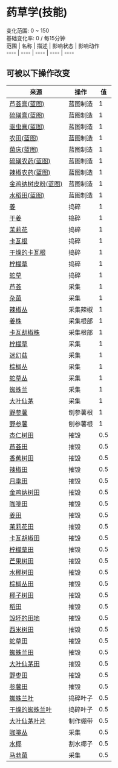 # 药草学(技能)  
变化范围: 0 ~ 150  
基础变化率: 0 / 每15分钟  
范围  |  名称  |  描述  |  影响状态  |  影响动作  
----  |  ----  |  ----  |  ----  |  ----  
## 可被以下操作改变  
来源  |  操作  |  值  
----  |  ----  |  ----  
[芦荟膏(蓝图)](Bp_AloeGel.md)  |  蓝图制造  |  1  
[硫磺膏(蓝图)](Bp_BrimstoneGel.md)  |  蓝图制造  |  1  
[驱虫膏(蓝图)](Bp_BugRepellent.md)  |  蓝图制造  |  1  
[农田(蓝图)](Bp_CropPlot.md)  |  蓝图制造  |  1  
[菌床(蓝图)](Bp_MushroomBed.md)  |  蓝图制造  |  1  
[硫磺农药(蓝图)](Bp_PesticideBrimstone.md)  |  蓝图制造  |  1  
[辣椒农药(蓝图)](Bp_PesticideChilli.md)  |  蓝图制造  |  1  
[金鸡纳树皮粉(蓝图)](Bp_Quinine.md)  |  蓝图制造  |  1  
[水稻田(蓝图)](Bp_RicePaddy.md)  |  蓝图制造  |  1  
[姜](Ginger.md)  |  捣碎  |  1  
[干姜](GingerDried.md)  |  捣碎  |  1  
[茉莉花](JasmineFlowers.md)  |  捣碎  |  1  
[卡瓦根](KavaRoot.md)  |  捣碎  |  1  
[干燥的卡瓦根](KavaRootDried.md)  |  捣碎  |  1  
[柠檬草](LemongrassStalks.md)  |  捣碎  |  1  
[蛇草](SnakeGrass.md)  |  捣碎  |  1  
[芦荟](AloeVera.md)  |  采集  |  1  
[杂菌](AssortedMushroomsPlant.md)  |  采集  |  1  
[辣椒丛](ChiliPlant.md)  |  采集辣椒  |  1  
[姜株](GingerPlant.md)  |  采集根部  |  1  
[卡瓦胡椒株](KavaPlant.md)  |  采集根部  |  1  
[柠檬草](Lemongrass.md)  |  采集  |  1  
[迷幻菇](MagicMushroomsPlant.md)  |  采集  |  1  
[棕榈丛](PalmBush.md)  |  采集  |  1  
[蛇草丛](SnakegrassPatch.md)  |  采集  |  1  
[蜘蛛兰](SpiderLily.md)  |  采集  |  1  
[大叶仙茅](WeevilLily.md)  |  采集  |  1  
[野参薯](YamPlant.md)  |  刨参薯根  |  1  
[野参薯](YamPlant.md)  |  刨参薯根  |  1  
[杏仁树田](CropPlotAlmondTree.md)  |  摧毁  |  0.5  
[芦荟田](CropPlotAloeVera.md)  |  摧毁  |  0.5  
[香蕉树田](CropPlotBananaTree.md)  |  摧毁  |  0.5  
[辣椒田](CropPlotChilies.md)  |  摧毁  |  0.5  
[月季田](CropPlotChinaRose.md)  |  摧毁  |  0.5  
[金鸡纳树田](CropPlotCinchonaTree.md)  |  摧毁  |  0.5  
[咖啡田](CropPlotCoffee.md)  |  摧毁  |  0.5  
[姜田](CropPlotGinger.md)  |  摧毁  |  0.5  
[茉莉花田](CropPlotJasmine.md)  |  摧毁  |  0.5  
[卡瓦胡椒田](CropPlotKava.md)  |  摧毁  |  0.5  
[柠檬草田](CropPlotLemonGrass.md)  |  摧毁  |  0.5  
[芒果树田](CropPlotMangoTree.md)  |  摧毁  |  0.5  
[水椰树田](CropPlotNipaPalm.md)  |  摧毁  |  0.5  
[棕榈丛田](CropPlotPalmBush.md)  |  摧毁  |  0.5  
[椰子树田](CropPlotPalmTree.md)  |  摧毁  |  0.5  
[稻田](CropPlotRice.md)  |  摧毁  |  0.5  
[毁坏的田地](CropPlotRuined.md)  |  摧毁  |  0.5  
[西米树田](CropPlotSagoPalm.md)  |  摧毁  |  0.5  
[蛇草田](CropPlotSnakeGrass.md)  |  摧毁  |  0.5  
[蜘蛛兰田](CropPlotSpiderLily.md)  |  摧毁  |  0.5  
[大叶仙茅田](CropPlotWeevilLily.md)  |  摧毁  |  0.5  
[野枣田](CropPlotWildJujube.md)  |  摧毁  |  0.5  
[参薯田](CropPlotYam.md)  |  摧毁  |  0.5  
[蜘蛛兰叶](SpiderLilyLeaves.md)  |  捣碎叶子  |  0.5  
[干燥的蜘蛛兰叶](SpiderLilyLeavesDried.md)  |  捣碎叶子  |  0.5  
[大叶仙茅叶片](WeevilLilyLeaves.md)  |  制作绷带  |  0.5  
[咖啡丛](CoffeePlant.md)  |  采集  |  0.5  
[水椰](NipaPalm.md)  |  割水椰子  |  0.5  
[马勃菌](PuffballsPlant.md)  |  采集  |  0.5  
